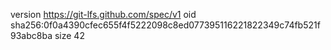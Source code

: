 version https://git-lfs.github.com/spec/v1
oid sha256:0f0a4390cfec655f4f5222098c8ed077395116221822349c74fb521f93abc8ba
size 42
